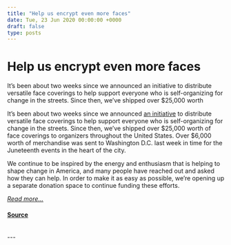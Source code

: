 ```yaml
---
title: "Help us encrypt even more faces"
date: Tue, 23 Jun 2020 00:00:00 +0000
draft: false
type: posts
---
```

# Help us encrypt even more faces





 It’s been about two weeks since we announced an initiative to distribute versatile face coverings to help support everyone who is self-organizing for change in the streets. Since then, we’ve shipped over $25,000 worth

It’s been about two weeks since we announced [an initiative](/blog/encrypt-your-face/) to distribute versatile face coverings to help support everyone who is self-organizing for change in the streets. Since then, we’ve shipped over $25,000 worth of face coverings to organizers throughout the United States. Over $6,000 worth of merchandise was sent to Washington D.C. last week in time for the Juneteenth events in the heart of the city.

We continue to be inspired by the energy and enthusiasm that is helping to shape change in America, and many people have reached out and asked how they can help. In order to make it as easy as possible, we’re opening up a separate donation space to continue funding these efforts.

[_Read more..._](https://signal.org/blog/encrypt-more-faces/)

#### [Source](https://signal.org/blog/encrypt-more-faces/)

<br/>
---
